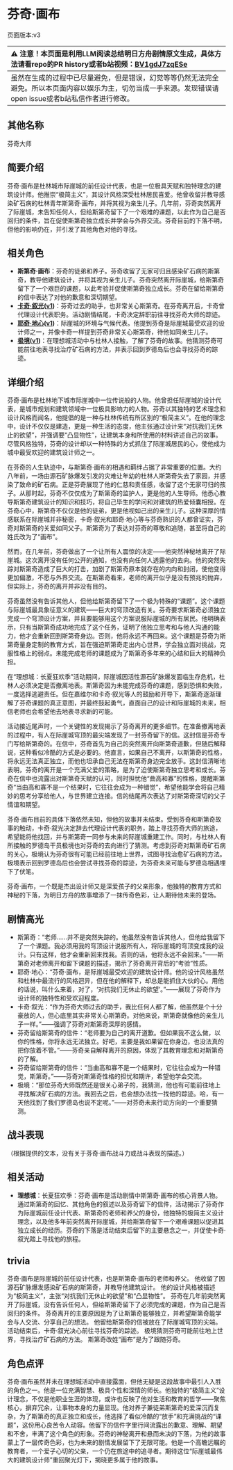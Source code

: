 # 芬奇·画布
页面版本:v3
 

| :warning: 注意！本页面是利用LLM阅读总结明日方舟剧情原文生成，具体方法请看repo的PR history或者b站视频：[BV1gdJ7zqESe](https://www.bilibili.com/video/BV1gdJ7zqESe/)         |
|:----------------------------|
| 虽然在生成的过程中已尽量避免，但是错误，幻觉等等仍然无法完全避免。所以本页面内容以娱乐为主，切勿当成一手来源。发现错误请open issue或者b站私信作者进行修改。|



## 其他名称
芬奇大师
## 简要介绍
芬奇·画布是杜林城市际崖城的前任设计代表，也是一位极具天赋和独特理念的建筑设计师。他推崇“极简主义”，其设计风格深受杜林居民喜爱。他曾收留并教导感染矿石病的杜林青年斯第奇·画布，并将其视为亲生儿子。几年前，芬奇突然离开了际崖城，未告知任何人，但给斯第奇留下了一个艰难的课题，以此作为自己是否回归的条件，旨在促使斯第奇独立成长并学会与外界交流。芬奇目前的下落不明，但他的影响仍在，并引发了其他角色对他的寻找。
## 相关角色
-   **斯第奇·画布**：芬奇的徒弟和养子。芬奇收留了无家可归且感染矿石病的斯第奇，教导他建筑设计，并将其视为亲生儿子。芬奇突然离开际崖城，给斯第奇留下了一个艰巨的课题，以此考验并促使斯第奇独立成长。芬奇在留给斯第奇的信中表达了对他的歉意和深切期望。
-   **[卡奇·叙光](extended_char_036fb9.md)([v1](../chars/extended_char_036fb9.md))**：芬奇过去的助手，也非常关心斯第奇。在芬奇离开后，卡奇曾代理设计代表职务。活动剧情结尾，卡奇决定辞职前往寻找芬奇大师的踪迹。
-   **[耶奇·地心](extended_char_a460c5.md)([v1](../chars/extended_char_a460c5.md))**：际崖城的环境与气候代表。他提到芬奇是际崖城最受欢迎的设计师之一，并像卡奇一样提到芬奇非常关心斯第奇，待他如同亲生儿子。
-   **[极境](char_401_elysm.md)([v1](../chars/char_401_elysm.md))**：在理想城活动中与杜林人接触，了解了芬奇的故事。他猜测芬奇可能前往地表寻找治疗矿石病的方法，并表示回到罗德岛后也会寻找芬奇的踪迹。
## 详细介绍
芬奇·画布是杜林地下城市际崖城中一位传说般的人物。他曾担任际崖城的设计代表，是城市规划和建筑领域中一位极具影响力的人物。芬奇以其独特的艺术理念和设计风格而闻名，他提倡的是一种与杜林传统有所区别的“极简主义”。在他的理念中，设计不仅仅是建造，更是一种生活的态度，他主张通过设计来“对抗我们无休止的欲望”，并强调要“凸显物性”，让建筑本身和所使用的材料讲述自己的故事。尽管风格独特，芬奇的设计却以一种特殊的方式抓住了际崖城居民的心，使他成为城中最受欢迎的建筑设计师之一。

在芬奇的人生轨迹中，与斯第奇·画布的相遇和羁绊占据了非常重要的位置。大约八年前，一场由源石矿脉爆发引发的灾难让年幼的杜林人斯第奇失去了家园，并感染了致命的矿石病。正是芬奇展现了他的仁慈和责任感，收留了这个无家可归的孩子。从那时起，芬奇不仅仅成为了斯第奇的监护人，更是他的人生导师。他悉心教导斯第奇建筑设计的知识和技巧，将自己毕生的学问和对建筑的热爱倾囊相授。在芬奇心中，斯第奇不仅仅是他的徒弟，更是他视如己出的亲生儿子。这种深厚的情感联系在际崖城并非秘密，卡奇·叙光和耶奇·地心等与芬奇熟识的人都曾证实，芬奇对斯第奇的关爱如同父子。斯第奇为了表达对芬奇的尊敬和追随，甚至将自己的姓氏改为了“画布”。

然而，在几年前，芬奇做出了一个让所有人震惊的决定——他突然神秘地离开了际崖城。这次离开没有任何公开的通知，也没有向任何人透露他的去向。他的突然失踪对斯第奇造成了巨大的打击，加剧了斯第奇原本就存在的内向和封闭，使他变得更加偏激，不愿与外界交流。在斯第奇看来，老师的离开似乎是没有预兆的抛弃，但实际上，芬奇的离开并非没有目的。

芬奇虽然没有告诉其他人，但他给斯第奇留下了一个极为特殊的“课题”。这个课题与际崖城最具象征意义的建筑——巨大的穹顶改造有关。芬奇要求斯第奇必须独立完成一个穹顶设计方案，并且要能够用这个方案说服际崖城的所有居民。他明确表示，只有当斯第奇成功地完成了这个任务，证明了他独立思考和与他人沟通的能力，他才会重新回到斯第奇身边。否则，他将永远不再回来。这个课题是芬奇为斯第奇量身定制的教育方式，旨在强迫斯第奇走出内心世界，学会独立面对挑战，克服性格上的弱点。未能完成老师的课题成为了斯第奇多年来的心结和巨大的精神负担。

在“理想城：长夏狂欢季”活动期间，际崖城因活性源石矿脉爆发面临生存危机，杜林人必须决定是否撤离地表。斯第奇因为未能完成芬奇的课题，感到恐惧和失败，一度选择逃避责任。但在嘉维尔和卡奇·叙光等人的鼓励和开导下，斯第奇逐渐理解了芬奇课题的真正意图，并最终鼓起勇气，直面自己的设计和际崖城的未来，相信老师也会希望他去地表寻求新的可能。

活动接近尾声时，一个关键性的发现揭示了芬奇离开的更多细节。在准备撤离地表的过程中，有人在际崖城穹顶的最尖端发现了一封芬奇留下的信。这封信是芬奇专门写给斯第奇的。在信中，芬奇首先为自己的突然离开向斯第奇道歉，但随后解释说，这种看似冷酷的方式是必要的。他直言，如果自己不离开，以斯第奇的性格，将永远无法真正独立，而他也坦承自己无法在斯第奇身边完全放手。这封信清晰地表明，芬奇的离开是一个充满父爱的策略，是为了迫使斯第奇独立思考和成长。芬奇在信中也流露出对斯第奇天赋的认可，同时担忧他“曲高和寡”的性格，提醒斯第奇“当曲高和寡不是一个结果时，它往往会成为一种错觉”，希望他能学会将自己精妙的思考分享给他人，与世界建立连接。信的结尾再次表达了对斯第奇深切的父子情谊和期望。

芬奇·画布目前的具体下落依然未知，但他的故事并未结束。受到芬奇和斯第奇故事的触动，卡奇·叙光决定辞去代理设计代表的职务，踏上寻找芬奇大师的旅途，希望能将他找回，并与斯第奇一同参与未来的际崖城重建工作。同时，与杜林人有所接触的罗德岛干员极境也对芬奇的去向进行了猜测。考虑到芬奇对斯第奇矿石病的关心，极境认为芬奇很有可能已经前往地上世界，试图寻找治愈矿石病的方法。极境表示回到罗德岛后也会尝试寻找芬奇的踪迹，为芬奇未来可能与罗德岛相遇埋下了伏笔。

芬奇·画布，一个既是杰出设计师又是深爱孩子的父亲形象，他独特的教育方式和神秘的下落，为明日方舟的故事增添了一抹传奇色彩，让人期待他未来的登场。
## 剧情高光
- 斯第奇：“老师......并不是突然失踪的。他虽然没有告诉其他人，但他给我留下了一个课题。我必须用我的穹顶设计说服所有人，将际崖城的穹顶变成我的设计。只有这样，他才会重新回来找我。否则的话，他将永远不会回来。”——斯第奇对老师离开和留下课题的描述，揭示了芬奇离开背后的“考验”性质。
- 耶奇·地心：“芬奇·画布，是际崖城最受欢迎的建筑设计师。他的设计风格虽然和杜林中最流行的风格迥异，但在他的解释下，却总是能抓住大伙的心。用他的话说，叫什么来着，对了，‘对抗我们无休止的欲望’。”——展现了芬奇作为设计师的独特性和受欢迎程度。
- 卡奇·叙光：“作为芬奇大师过去的助手，我比任何人都了解，他虽然是个十分豪放的人，但心底里其实非常关心斯第奇。对他来说，斯第奇就像他的亲生儿子一样。”——强调了芬奇对斯第奇深厚的感情。
- 芬奇留给斯第奇的信件：“老师要为自己的离开道歉。但如果我不这么做，以你的性格，你将永远无法独立。好吧，主要是我如果留在你身边，也没法真的把你放着不管。”——芬奇亲自解释离开的原因，体现了其教育理念和对斯第奇的了解。
- 芬奇留给斯第奇的信件：“当曲高和寡不是一个结果时，它往往会成为一种错觉，斯第奇。”——芬奇对斯第奇性格的担忧和期许，希望他学会交流。
- 极境：“那位芬奇大师既然还是很关心弟子的，我猜测，他也有可能前往地上寻找解决矿石病的方法。我回去之后，也会想办法找一找他的踪迹。哈，有一天他找到了我们罗德岛也说不定呢。”——对芬奇未来行动方向的一个重要猜测。
## 战斗表现
（根据提供的文本，没有关于芬奇·画布战斗力或战斗表现的描述。）
## 相关活动
-   **理想城**：长夏狂欢季：芬奇·画布是活动剧情中斯第奇·画布的核心背景人物。通过斯第奇的回忆、其他角色的叙述以及芬奇留下的信件，活动揭示了芬奇作为际崖城前任设计代表、斯第奇的老师和养父的身份，他独特的极简主义设计理念，以及他多年前突然离开际崖城，并给斯第奇留下一个艰难课题以促进其独立成长的经历。芬奇的下落是活动结束后留下的主要悬念之一，并促使卡奇·叙光踏上寻找他的旅程。
## trivia
芬奇·画布是际崖城的前任设计代表，也是斯第奇·画布的老师和养父。
他收留了因源石矿脉爆发感染矿石病的斯第奇，并教导他建筑设计。
他的设计风格被描述为“极简主义”，主张“对抗我们无休止的欲望”和“凸显物性”。
芬奇在几年前突然离开了际崖城，没有告诉任何人，但给斯第奇留下了必须完成的课题，作为自己是否回归的条件。
芬奇离开的主要原因是为了让斯第奇能够独立，并希望斯第奇能学会与人交流、分享自己的想法。
他留给斯第奇的信被放在了际崖城穹顶的尖端。
活动结束后，卡奇·叙光决心前往寻找芬奇的踪迹。
极境猜测芬奇可能前往地上世界，寻找治疗矿石病的方法。
斯第奇改姓“画布”是为了跟随芬奇。
## 角色点评
芬奇·画布虽然并未在理想城活动中直接露面，但他无疑是这段故事中最引人入胜的角色之一。他是一位充满智慧、极具个性和深情的师长。他独特的“极简主义”设计理念，不仅是他职业生涯的体现，或许也反映了他对生活和教育的哲学——聚焦核心，摒弃冗余，让事物本身的力量显现。他对养子兼徒弟斯第奇的爱深沉而复杂，为了斯第奇的真正独立和成长，他选择了看似冷酷的“放手”和充满挑战的“课题”，这份用心良苦令人动容。他留下的信件字里行间流露出的歉意、理解、期望和不舍，丰满了这个角色的形象。芬奇的神秘离开和悬而未决的下落，为他的故事蒙上了一层传奇色彩，也为未来的剧情发展留下了无限可能。他是一个高瞻远瞩的教育者，一个爱子心切的父亲，一个仍在旅途中的追寻者。期待这位“际崖城最伟大的建筑设计师”重回聚光灯下，揭晓更多属于他的故事。